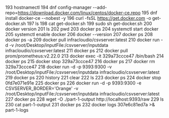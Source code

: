 193  hostnamectl
  194  dnf config-manager --add-repo=https://download.docker.com/linux/centos/docker-ce.repo
  195  dnf install docker-ce --nobest -y
  196  curl -fsSL https://get.docker.com -o get-docker.sh
  197  ls
  198  cat get-docker.sh
  199  sudo sh get-docker.sh
  200  docker version
  201  ls
  202  pwd
  203  docker ps
  204  systemctl start docker
  205  systemctl enable docker
  206  docker --version
  207  docker ps
  208  docker ps -a
  209  docker pull infracloudio/csvserver:latest
  210  docker run -d -v /root/Desktop/inputFile:/csvserver/inputdata infracloudio/csvserver:latest
  211  docker ps
  212  docker pull prom/prometheus:v2.22.0
  213  docker exec -it 329a73ccce47 /bin/bash
  214  docker ps
  215  docker stop 329a73ccce47
  216  docker ps
  217  docker rm 329a73ccce47
  218  docker run -d -p 9393:9300 -v /root/Desktop/inputFile:/csvserver/inputdata infracloudio/csvserver:latest
  219  docker ps
  220  history
  221  clear
  222  ls
  223  docker ps
  224  docker stop 0fd7e071e91e
  225  docker ps
  226  docker run -d -p 9393:9300 -e CSVSERVER_BORDER='Orange' -v /root/Desktop/inputFile:/csvserver/inputdata infracloudio/csvserver:latest
  227  docker ps
  228  wget -O ./part-1-output http://localhost:9393/raw
  229  ls
  230  cat part-1-output
  231  docker ps
  232  docker logs 307e6c81ed7a >& part-1-logs



